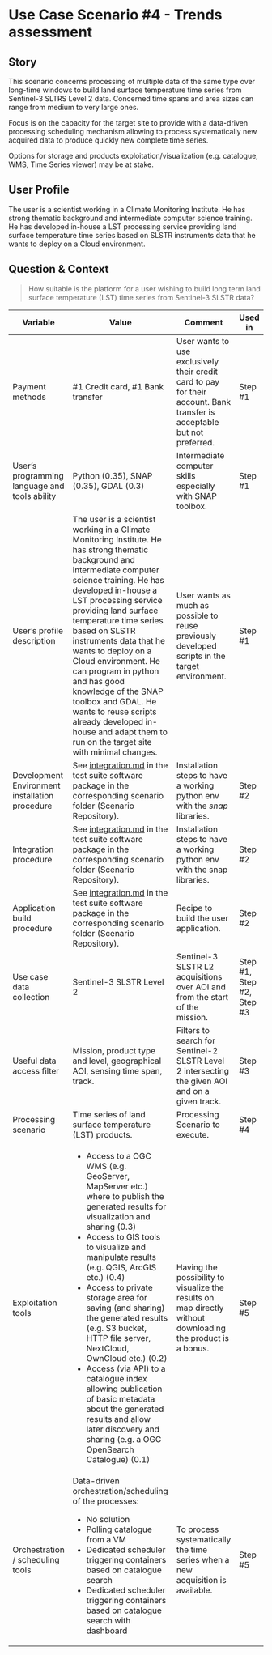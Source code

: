 # Use Case Scenario #4 - Trends assessment

## Story

This scenario concerns processing of multiple data of the same type over long-time windows to build land surface temperature time series from Sentinel-3 SLTRS Level 2 data. Concerned time spans and area sizes can range from medium to very large ones.

Focus is on the capacity for the target site to provide with a data-driven processing scheduling mechanism allowing to process systematically new acquired data to produce quickly new complete time series.

Options for storage and products exploitation/visualization (e.g. catalogue, WMS, Time Series viewer) may be at stake.

## User Profile

The user is a scientist working in a Climate Monitoring Institute. He has strong thematic background and intermediate computer science training. He has developed in-house a LST processing service providing land surface temperature time series based on SLSTR instruments data that he wants to deploy on a Cloud environment.

## Question & Context

> How suitable is the platform for a user wishing to build long term land surface temperature (LST) time series from Sentinel-3 SLSTR data? 

| Variable | Value | Comment | Used in |
| -------- |------ | ------- | ------- |
|  Payment methods | #1 Credit card, #1 Bank transfer |  User wants to use exclusively their credit card to pay for their account. Bank transfer is acceptable but not preferred. | Step #1 |
|  User’s programming language and tools ability | Python (0.35), SNAP (0.35), GDAL (0.3) |  Intermediate computer skills especially with SNAP toolbox. | Step #1 |
|  User’s profile description | The user is a scientist working in a Climate Monitoring Institute. He has strong thematic background and intermediate computer science training. He has developed in-house a LST processing service providing land surface temperature time series based on SLSTR instruments data that he wants to deploy on a Cloud environment. He can program in python and has good knowledge of the SNAP toolbox and GDAL. He wants to reuse scripts already developed in-house and adapt them to run on the target site with minimal changes. | User wants as much as possible to reuse previously developed scripts in the target environment. | Step #1 |
|  Development Environment installation procedure | See [integration.md](integration.md) in the test suite software package in the corresponding scenario folder (Scenario Repository). | Installation steps to have a working python env with the _snap_ libraries. | Step #2 |
|  Integration procedure | See [integration.md](integration.md) in the test suite software package in the corresponding scenario folder (Scenario Repository). |  Installation steps to have a working python env with the snap libraries. | Step #2 |
|  Application build procedure | See [integration.md](integration.md) in the test suite software package in the corresponding scenario folder (Scenario Repository). |  Recipe to build the user application. | Step #2 |
|  Use case data collection | Sentinel-3 SLSTR Level 2 |  Sentinel-3 SLSTR L2 acquisitions over AOI and from the start of the mission. | Step #1, Step #2, Step #3 |
|  Useful data access filter | Mission, product type and level, geographical AOI, sensing time span, track. | Filters to search for Sentinel-2 SLSTR Level 2 intersecting the given AOI and on a given track. | Step #3 |
|  Processing scenario | Time series of land surface temperature (LST) products. |  Processing Scenario to execute. | Step #4 |
|  Exploitation tools | <ul><li>Access to a OGC WMS (e.g. GeoServer, MapServer etc.) where to publish the generated results for visualization and sharing (0.3)</li><li>Access to GIS tools to visualize and manipulate results (e.g. QGIS, ArcGIS etc.) (0.4)</li><li>Access to private storage area for saving (and sharing) the generated results (e.g. S3 bucket, HTTP file server, NextCloud, OwnCloud etc.) (0.2)</li><li>Access (via API) to a catalogue index allowing publication of basic metadata about the generated results and allow later discovery and sharing (e.g. a OGC OpenSearch Catalogue) (0.1)</li></ul> |  Having the possibility to visualize the results on map directly without downloading the product is a bonus. | Step #5 |
|  Orchestration / scheduling tools | Data-driven orchestration/scheduling of the processes: <ul><li>No solution</li><li>Polling catalogue from a VM</li><li>Dedicated scheduler triggering containers based on catalogue search</li><li>Dedicated scheduler triggering containers based on catalogue search with dashboard</li><ul> | To process systematically the time series when a new acquisition is available. | Step #5 |

